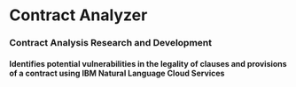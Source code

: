 # Contract Analyzer
### Contract Analysis Research and Development

#### Identifies potential vulnerabilities in the legality of clauses and provisions of a contract using IBM Natural Language Cloud Services
